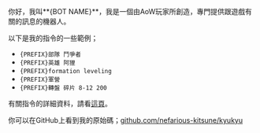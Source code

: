 你好，我叫**{BOT NAME}**，我是一個由AoW玩家所創造，專門提供跟遊戲有關的訊息的機器人。

以下是我的指令的一些範例；
- `{PREFIX}部隊 鬥爭者`
- `{PREFIX}英雄 阿狸`
- `{PREFIX}formation leveling`
- `{PREFIX}軍營`
- `{PREFIX}轉盤 碎片 8-12 200`

有關指令的詳細資料，請看[這頁](https://github.com/nefarious-kitsune/kyukyu/blob/main/commands.zh.md)。

你可以在GitHub上看到我的原始碼；[github.com/nefarious-kitsune/kyukyu](https://github.com/nefarious-kitsune/kyukyu)
